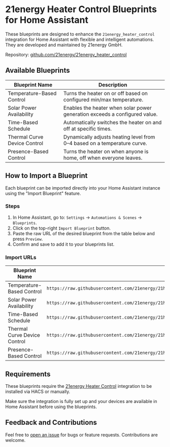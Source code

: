 # 21energy Heater Control Blueprints for Home Assistant

These blueprints are designed to enhance the `21energy_heater_control` integration for Home Assistant with flexible and intelligent automations.
They are developed and maintained by 21energy GmbH.

Repository: [github.com/21energy/21energy_heater_control](https://github.com/21energy/21energy_heater_control)

## Available Blueprints

| Blueprint Name               | Description                                                                 |
|-----------------------------|-----------------------------------------------------------------------------|
| Temperature-Based Control   | Turns the heater on or off based on configured min/max temperature.         |
| Solar Power Availability    | Enables the heater when solar power generation exceeds a configured value.  |
| Time-Based Schedule         | Automatically switches the heater on and off at specific times.             |
| Thermal Curve Device Control| Dynamically adjusts heating level from 0–4 based on a temperature curve.    |
| Presence-Based Control      | Turns the heater on when anyone is home, off when everyone leaves.          |

## How to Import a Blueprint

Each blueprint can be imported directly into your Home Assistant instance using the "Import Blueprint" feature.

### Steps

1. In Home Assistant, go to: `Settings` → `Automations & Scenes` → `Blueprints`.
2. Click on the top-right `Import Blueprint` button.
3. Paste the raw URL of the desired blueprint from the table below and press `Preview`.
4. Confirm and save to add it to your blueprints list.

### Import URLs

| Blueprint Name               | Raw URL                                                                                                          |
|-----------------------------|------------------------------------------------------------------------------------------------------------------|
| Temperature-Based Control   | `https://raw.githubusercontent.com/21energy/21home_assistant_automation_blueprints/main/blueprints/automation/21energy_heater_control/temperature_based.yaml`   |
| Solar Power Availability    | `https://raw.githubusercontent.com/21energy/21home_assistant_automation_blueprints/main/blueprints/automation/21energy_heater_control/solar_based.yaml`         |
| Time-Based Schedule         | `https://raw.githubusercontent.com/21energy/21home_assistant_automation_blueprints/main/blueprints/automation/21energy_heater_control/time_based.yaml`          |
| Thermal Curve Device Control| `https://raw.githubusercontent.com/21energy/21home_assistant_automation_blueprints/main/blueprints/automation/21energy_heater_control/thermal_curve.yaml`       |
| Presence-Based Control      | `https://raw.githubusercontent.com/21energy/21home_assistant_automation_blueprints/main/blueprints/automation/21energy_heater_control/presence_based.yaml`      |

## Requirements

These blueprints require the [21energy Heater Control](https://github.com/21energy/21energy_heater_control) integration to be installed via HACS or manually.

Make sure the integration is fully set up and your devices are available in Home Assistant before using the blueprints.

## Feedback and Contributions

Feel free to [open an issue](21home_assistant_automation_blueprint) for bugs or feature requests. Contributions are welcome.
